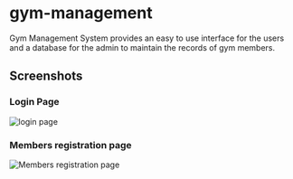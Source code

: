 # gym-management
Gym Management System provides an easy to use interface for the users and a database for the admin to maintain the records of gym members.

## Screenshots
### Login Page
![login page](https://i.postimg.cc/QCr7Pvxp/login.png)
### Members registration page
![Members registration page](https://i.postimg.cc/XJ9GwxcX/member.png)
